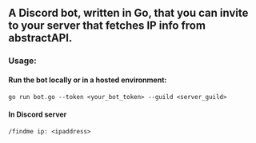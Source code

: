 ## A Discord bot, written in Go, that you can invite to your server that fetches IP info from abstractAPI.

### Usage:

#### Run the bot locally or in a hosted environment:
``` go run bot.go --token <your_bot_token> --guild <server_guild> ```

#### In Discord server
``` /findme ip: <ipaddress> ```
